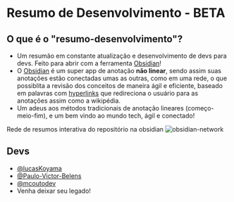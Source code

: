# Resumo de Desenvolvimento - BETA

## O que é o "resumo-desenvolvimento"?
- Um resumão em constante atualização e desenvolvimento de devs para devs. Feito para abrir com a ferramenta [Obsidian](https://obsidian.md/)!
- O [Obsidian](https://obsidian.md/) é um super app de anotação **não linear**, sendo assim suas anotações estão conectadas umas as outras,
 como em uma rede, o que possiblita a revisão dos conceitos de maneira ágil e eficiente, baseado em palavras com [hyperlinks](https://developer.mozilla.org/pt-BR/docs/Learn/Common_questions/Web_mechanics/What_are_hyperlinks) que redireciona
 o usuário para as anotações assim como a wikipédia.
- Um adeus aos métodos tradicionais de anotação lineares (começo-meio-fim), e um bem vindo ao mundo tech, ágil e conectado!

Rede de resumos interativa do repositório na obsidian
![obsidian-network](https://github.com/lucasKoyama/resumo-desenvolvimento/assets/121680414/c62e5622-d7f5-4f6d-9160-bf097ba990da)

## Devs
- [@lucasKoyama](https://github.com/lucasKoyama)
- [@Paulo-Victor-Belens](https://github.com/Paulo-Victor-Belens)
- [@mcoutodev](https://github.com/mcoutodev)
- Venha deixar seu legado!


